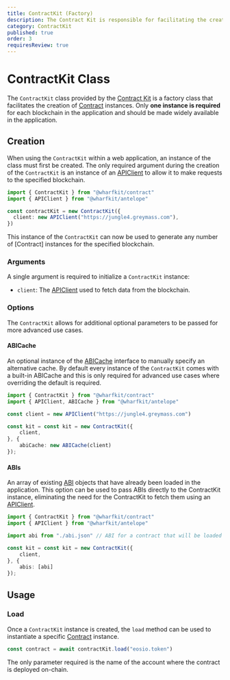```yaml
---
title: ContractKit (Factory)
description: The Contract Kit is responsible for facilitating the creation of Contract instances through the load method.
category: ContractKit
published: true
order: 3
requiresReview: true
---
```


# ContractKit Class

The `ContractKit` class provided by the [Contract Kit](/docs/contract-kit) is a factory class that facilitates the creation of [Contract](/docs/contract-kit/contract) instances. Only **one instance is required** for each blockchain in the application and should be made widely available in the application.

## Creation

When using the `ContractKit` within a web application, an instance of the class must first be created. The only required argument during the creation of the `ContractKit` is an instance of an [APIClient](#) to allow it to make requests to the specified blockchain.

```typescript
import { ContractKit } from "@wharfkit/contract"
import { APIClient } from "@wharfkit/antelope"

const contractKit = new ContractKit({
  client: new APIClient("https://jungle4.greymass.com"),
})
```

This instance of the `ContractKit` can now be used to generate any number of [Contract] instances for the specified blockchain.

### Arguments

A single argument is required to initialize a `ContractKit` instance:

- `client`: The [APIClient](/docs/antelope/api-client) used to fetch data from the blockchain.

### Options

The `ContractKit` allows for additional optional parameters to be passed for more advanced use cases.

#### ABICache

An optional instance of the [ABICache](/docs/antelope/abi-cache-interface) interface to manually specify an alternative cache. By default every instance of the `ContractKit` comes with a built-in ABICache and this is only required for advanced use cases where overriding the default is required.

```typescript
import { ContractKit } from "@wharfkit/contract"
import { APIClient, ABICache } from "@wharfkit/antelope"

const client = new APIClient("https://jungle4.greymass.com")

const kit = const kit = new ContractKit({
    client,
}, {
    abiCache: new ABICache(client)
});
```

#### ABIs

An array of existing [ABI](/docs/antelope/abi) objects that have already been loaded in the application. This option can be used to pass ABIs directly to the ContractKit instance, eliminating the need for the ContractKit to fetch them using an [APIClient](#).

```typescript
import { ContractKit } from "@wharfkit/contract"
import { APIClient } from "@wharfkit/antelope"

import abi from "./abi.json" // ABI for a contract that will be loaded

const kit = const kit = new ContractKit({
    client,
}, {
    abis: [abi]
});
```

## Usage

### Load

Once a `ContractKit` instance is created, the `load` method can be used to instantiate a specific [Contract](/docs/contract-kit/contract) instance.

```typescript
const contract = await contractKit.load("eosio.token")
```

The only parameter required is the name of the account where the contract is deployed on-chain.
